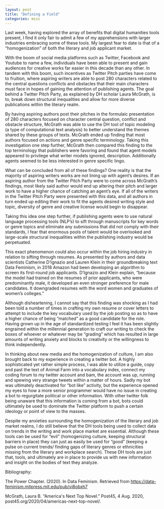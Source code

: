 ```yaml
---
layout: post
title: "Defining a Field"
categories: misc
---
```

Last week, having explored the array of benefits that digital humanities tools present, I find it only fair to admit a few of my apprehensions with larger industries embracing some of these tools. My largest fear to date is that of a “homogenization” of both the literary and job applicant market. 

With the boom of social media platforms such as Twitter, Facebook and Youtube to name a few, individuals have been able to present and gain audiences for creative works far easier in this decade than any other. In tandem with this boom, such incentives as Twitter Pitch parties have come to fruition, where aspiring writers are able to post 280 characters related to the central questions conflicts and obstacles that their main characters must face in hopes of gaining the attention of publishing agents. The goal behind a Twitter Pitch Party, as explained by DH scholar Laura McGrath, is to, break down structural inequalities and allow for more diverse publications within the literary realm. 

By having aspiring authors post their pitches in the formulaic presentation of 280 characters focused on character central question, conflict and obstacle structure, McGrath was able to use the DH tool of topic modeling (a type of computational text analysis) to better understand the themes shared by these groups of texts. McGrath ended up finding that most authors focused on actions and genre specific terminology. Taking this investigation one step further, McGrath then compared this finding to the top terminology that publishers were favoring and found that agent models appeared to privilege what writer models ignored, description. Additionally agents seemed to be less interested in genre specific lingo. 

What can be concluded from all of these findings? One reality is that the majority of aspiring writers works are not lining up with agent’s desires. If an aspiring author from the Twitter Pitch Party were to come across McGrath’s findings, most likely said author would end up altering their pitch and larger work to have a higher chance of catching an agent’s eye. If all of the writers in the Twitter Pitch Party were presented with this data, and all authors in turn ended up editing their work to fit the agents desired writing style and topic, diversity of genre and creative license would begin to disappear.

Taking this idea one step further, if publishing agents were to use natural language processing tools (NLP’s) to sift through manuscripts for key words or genre topics and eliminate any submissions that did not comply with their standards, I fear that enormous pools of talent would be overlooked and large-scale structural inequalities within the publishing industry would be perpetuated. 

This exact phenomenon could also occur within the job hiring industry in relation to sifting through resumes. As presented by authors and data scientists Catherine D’Ignazio and Lauren Klein in their groundbreaking text Data Feminism, in 2018 Amazon had been developing an algorithm to screen its first-round job applicants. D’Ignazio and Klein explain, “because the model had trained on the resumes of prior applicants, who were predominantly male, it developed an even stronger preference for male candidates. It downgraded resumes with the word women and graduates of women’s colleges.”

Although disheartening, I cannot say that this finding was shocking as I had been told a number of times in crafting my own resume or cover letters to attempt to include the key vocabulary used by the job posting so as to have a higher chance of being “matched” as a good candidate for the role. Having grown up in the age of standardized testing I feel it has been slightly engrained within the millennial generation to craft our writing to check the boxes of whoever or whatever may be “grading” which has resulted in large amounts of writing anxiety and blocks to creativity or the willingness to think independently. 

In thinking about new media and the homogenization of culture, I am also brought back to my experience in creating a twitter bot. A highly sophisticated yet rather simple process, I was able to utilize a guide, copy and past the text of Animal Farm into a vocabulary index, connect my coding forum to my twitter account and bam, the account was up, running and spewing very strange tweets within a matter of hours. Sadly my bot was ultimately deactivated for “bot like” activity, but the experience opened my eyes to how a more senior programmer would have no issue in creating a bot to regurgitate political or other information. With other twitter folk being unaware that this information is coming from a bot, bots could ultimately be used to dominate the Twitter platform to push a certain ideology or point of view to the masses.

Despite my anxieties surrounding the homogenization of the literary and job market realms, I do still believe that the DH tools being used to collect data on trends in the writing and work place market are essential. Although these tools can be used for “evil” (homogenizing culture, keeping structural barriers in place) they can just as easily be used for “good” (keeping a pulse on current trends/ finding gaps of literary genres or ethnicities missing from the literary and workplace search). These DH tools are just that, tools, and ultimately are in place to provide us with new information and insight on the bodies of text they analyze.

 


Bibliography:

The Power Chapter. (2020). In Data Feminism. Retrieved from https://data-feminism.mitpress.mit.edu/pub/vi8obxh7


McGrath, Laura B. “America's Next Top Novel.” Post45, 4 Aug. 2020, post45.org/2020/04/americas-next-top-novel/. 



